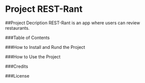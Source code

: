 # Project REST-Rant

##Project Decription
REST-Rant is an app where users can review restaurants.

###Table of Contents

###How to Install and Rund the Project

###How to Use the Project

###Credits

###License

<!-- 
# The largest heading
## The second largest heading
###### The smallest heading
**This is bold text**
All bold and italic	*** ***
*This text is italicized* -->